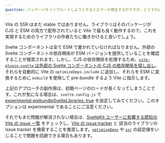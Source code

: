 ```yaml
---
question: パッケージをインクルードしようとするとエラーが発生するのですが、どうすれば直せますか？
---
```


Vite の SSR はまだ stable ではありません。ライブラリはそのパッケージが CJS と ESM の両方で配布されていると Vite で最も良く動作するので、これを実現するためのライブラリの作者たちに働きかけると良いでしょう。

Svelte コンポーネントは全て ESM で書かれていなければなりません。外部の Svelte コンポーネントの依存関係が ESM バージョンを提供していることを確認することが推奨されます。しかし、CJS の依存関係を処理するため、[`vite-plugin-svelte` は外部の Svelte コンポーネントの CJS の依存関係を探し出し](https://github.com/sveltejs/vite-plugin-svelte/blob/main/docs/faq.md#what-is-going-on-with-vite-and-pre-bundling-dependencies)、それらを自動的に Vite の `optimizeDeps.include` に追加し、それらを ESM に変換するために `esbuild` を使用して pre-bundle するよう Vite に指示します。

上記のアプローチの副作用は、初期ページのロードが長くなってしまうことです。これが気になる場合は、`svelte.config.js` で [experimental.prebundleSvelteLibraries: true](https://github.com/sveltejs/vite-plugin-svelte/blob/main/docs/config.md#prebundlesveltelibraries) を設定してみてください。このオプションは experimental であることにご注意ください。

それでもまだ問題が解消されない場合は、[SvelteKit ユーザーに影響する既知の Vite の issue 一覧](https://github.com/sveltejs/kit/issues/2086) をチェックし、[Vite の issue tracker](https://github.com/vitejs/vite/issues) と 該当のライブラリの issue tracker を検索することを推奨します。[`optimizeDeps`](https://vitejs.dev/config/#dep-optimization-options) や [`ssr`](https://vitejs.dev/config/#ssr-options) の設定値をいじることで問題を回避できる場合もあります。
